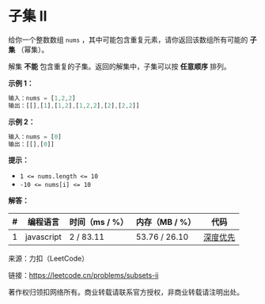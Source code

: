 # 子集 II

给你一个整数数组 `nums` ，其中可能包含重复元素，请你返回该数组所有可能的 **子集** （幂集）。

解集 **不能** 包含重复的子集。返回的解集中，子集可以按 **任意顺序** 排列。

**示例 1：**

``` javascript
输入：nums = [1,2,2]
输出：[[],[1],[1,2],[1,2,2],[2],[2,2]]
```

**示例 2：**

``` javascript
输入：nums = [0]
输出：[[],[0]]
```

**提示：**

- `1 <= nums.length <= 10`
- `-10 <= nums[i] <= 10`

**解答：**

**#**|**编程语言**|**时间（ms / %）**|**内存（MB / %）**|**代码**
--|--|--|--|--
1|javascript|2 / 83.11|53.76 / 26.10|[深度优先](./javascript/ac_v1.js)

来源：力扣（LeetCode）

链接：https://leetcode.cn/problems/subsets-ii

著作权归领扣网络所有。商业转载请联系官方授权，非商业转载请注明出处。
